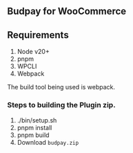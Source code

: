 ## Budpay for WooCommerce

## Requirements 
1. Node v20+ 
2. pnpm
3. WPCLI
4. Webpack

The build tool being used is webpack.

### Steps to building the Plugin zip.
1. ./bin/setup.sh
2. pnpm install 
3. pnpm build
4. Download `budpay.zip`
